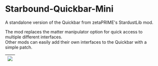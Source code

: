 # Starbound-Quickbar-Mini
A standalone version of the Quickbar from zetaPRIME's StardustLib mod.

The mod replaces the matter manipulator option for quick access to multiple different interfaces.  
Other mods can easily add their own interfaces to the Quickbar with a simple patch.

| ![](https://i.imgur.com/HaMKIMJ.png) |
|---|
